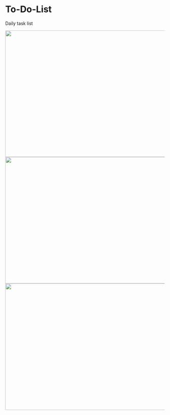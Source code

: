 # To-Do-List
Daily task list

<img src="https://i.ibb.co/Fwb11z9/1.png" width="640" height="400"/>
<img src="https://i.ibb.co/93N8N1H/2.png" width="640" height="400"/>
<img src="https://i.ibb.co/JmtFGQj/3.png" width="680" height="400"/>
